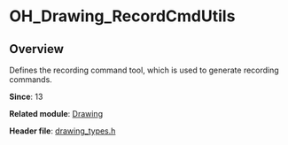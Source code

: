 # OH_Drawing_RecordCmdUtils

## Overview

Defines the recording command tool, which is used to generate recording commands.

**Since**: 13

**Related module**: [Drawing](capi-drawing.md)

**Header file**: [drawing_types.h](capi-drawing-types-h.md)
